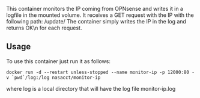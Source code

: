 This container monitors the IP coming from OPNsense and writes it in a logfile in the mounted volume.
It receives a GET request with the IP with the following path: /update/<IP> The container simply writes the
IP in the log and returns OK\n for each request.

## Usage
To use this container just run it as follows:
~~~
docker run -d --restart unless-stopped --name monitor-ip -p 12000:80 -v `pwd`/log:/log nasacct/monitor-ip
~~~

where log is a local directory that will have the log file monitor-ip.log
